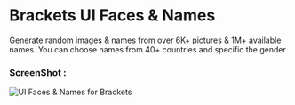 Brackets UI Faces & Names
====================

Generate random images & names from over 6K+ pictures & 1M+ available names. You can choose names from 40+ countries and specific the gender


### ScreenShot : 

![UI Faces & Names for Brackets](https://farm8.staticflickr.com/7545/16238346352_3f788c47bc_c.jpg)
